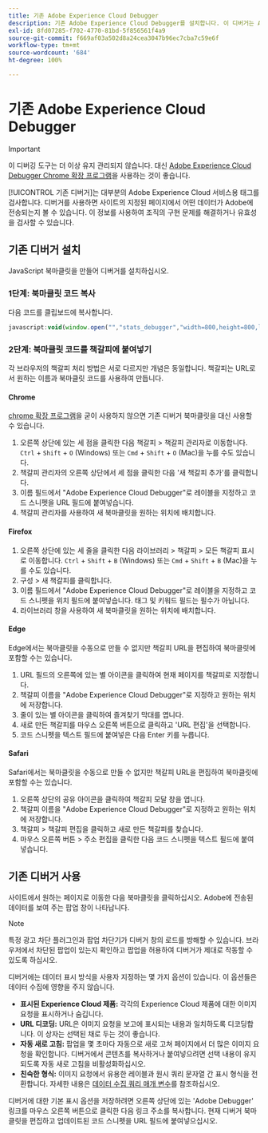 ```yaml
---
title: 기존 Adobe Experience Cloud Debugger
description: 기존 Adobe Experience Cloud Debugger를 설치합니다. 이 디버거는 Analytics, Target, Advertising Cloud, Identity Service, Launch용 태그를 검사합니다.
exl-id: 8fd07285-f702-4770-81bd-5f856561f4a9
source-git-commit: f669af03a502d8a24cea3047b96ec7cba7c59e6f
workflow-type: tm+mt
source-wordcount: '684'
ht-degree: 100%

---
```


# 기존 Adobe Experience Cloud Debugger

>[!IMPORTANT]
>
>이 디버깅 도구는 더 이상 유지 관리되지 않습니다. 대신 [Adobe Experience Cloud Debugger Chrome 확장 프로그램](https://experienceleague.adobe.com/docs/debugger/using/experience-cloud-debugger.html)을 사용하는 것이 좋습니다.

[!UICONTROL 기존 디버거]는 대부분의 Adobe Experience Cloud 서비스용 태그를 검사합니다. 디버거를 사용하면 사이트의 지정된 페이지에서 어떤 데이터가 Adobe에 전송되는지 볼 수 있습니다. 이 정보를 사용하여 조직의 구현 문제를 해결하거나 유효성을 검사할 수 있습니다.

## 기존 디버거 설치

JavaScript 북마클릿을 만들어 디버거를 설치하십시오.

### 1단계: 북마클릿 코드 복사

다음 코드를 클립보드에 복사합니다.

```JavaScript
javascript:void(window.open("","stats_debugger","width=800,height=800,location=0,menubar=0,status=1,toolbar=0,resizable=1,scrollbars=1").document.write("<script language=\"JavaScript\" id=dbg src=\"https://www.adobetag.com/d1/digitalpulsedebugger/live/DPD.js\"></"+"script>"+"<script language=\"JavaScript\">window.focus();</script>"));
```

### 2단계: 북마클릿 코드를 책갈피에 붙여넣기

각 브라우저의 책갈피 처리 방법은 서로 다르지만 개념은 동일합니다. 책갈피는 URL로서 원하는 이름과 북마클릿 코드를 사용하여 만듭니다.

#### Chrome

[chrome 확장 프로그램](https://experienceleague.adobe.com/docs/debugger/using/experience-cloud-debugger.html)을 굳이 사용하지 않으면 기존 디버거 북마클릿을 대신 사용할 수 있습니다.

1. 오른쪽 상단에 있는 세 점을 클릭한 다음 책갈피 > 책갈피 관리자로 이동합니다. `Ctrl` + `Shift` + `O` (Windows) 또는 `Cmd` + `Shift` + `O` (Mac)을 누를 수도 있습니다.
2. 책갈피 관리자의 오른쪽 상단에서 세 점을 클릭한 다음 &#39;새 책갈피 추가&#39;를 클릭합니다.
3. 이름 필드에서 &quot;Adobe Experience Cloud Debugger&quot;로 레이블을 지정하고 코드 스니펫을 URL 필드에 붙여넣습니다.
4. 책갈피 관리자를 사용하여 새 북마클릿을 원하는 위치에 배치합니다.

#### Firefox

1. 오른쪽 상단에 있는 세 줄을 클릭한 다음 라이브러리 > 책갈피 > 모든 책갈피 표시로 이동합니다. `Ctrl` + `Shift` + `B` (Windows) 또는 `Cmd` + `Shift` + `B` (Mac)을 누를 수도 있습니다.
2. 구성 > 새 책갈피를 클릭합니다.
3. 이름 필드에서 &quot;Adobe Experience Cloud Debugger&quot;로 레이블을 지정하고 코드 스니펫을 위치 필드에 붙여넣습니다. 태그 및 키워드 필드는 필수가 아닙니다.
4. 라이브러리 창을 사용하여 새 북마클릿을 원하는 위치에 배치합니다.

#### Edge

Edge에서는 북마클릿을 수동으로 만들 수 없지만 책갈피 URL을 편집하여 북마클릿에 포함할 수는 있습니다.

1. URL 필드의 오른쪽에 있는 별 아이콘을 클릭하여 현재 페이지를 책갈피로 지정합니다.
2. 책갈피 이름을 &quot;Adobe Experience Cloud Debugger&quot;로 지정하고 원하는 위치에 저장합니다.
3. 줄이 있는 별 아이콘을 클릭하여 즐겨찾기 막대를 엽니다.
4. 새로 만든 책갈피를 마우스 오른쪽 버튼으로 클릭하고 &#39;URL 편집&#39;을 선택합니다.
5. 코드 스니펫을 텍스트 필드에 붙여넣은 다음 Enter 키를 누릅니다.

#### Safari

Safari에서는 북마클릿을 수동으로 만들 수 없지만 책갈피 URL을 편집하여 북마클릿에 포함할 수는 있습니다.

1. 오른쪽 상단의 공유 아이콘을 클릭하여 책갈피 모달 창을 엽니다.
2. 책갈피 이름을 &quot;Adobe Experience Cloud Debugger&quot;로 지정하고 원하는 위치에 저장합니다.
3. 책갈피 > 책갈피 편집을 클릭하고 새로 만든 책갈피를 찾습니다.
4. 마우스 오른쪽 버튼 > 주소 편집을 클릭한 다음 코드 스니펫을 텍스트 필드에 붙여넣습니다.

## 기존 디버거 사용

사이트에서 원하는 페이지로 이동한 다음 북마클릿을 클릭하십시오. Adobe에 전송된 데이터를 보여 주는 팝업 창이 나타납니다.

>[!NOTE]
>
>특정 광고 차단 플러그인과 팝업 차단기가 디버거 창의 로드를 방해할 수 있습니다. 브라우저에서 차단된 팝업이 있는지 확인하고 팝업을 허용하여 디버거가 제대로 작동할 수 있도록 하십시오.

디버거에는 데이터 표시 방식을 사용자 지정하는 몇 가지 옵션이 있습니다. 이 옵션들은 데이터 수집에 영향을 주지 않습니다.

* **표시된 Experience Cloud 제품:** 각각의 Experience Cloud 제품에 대한 이미지 요청을 표시하거나 숨깁니다.
* **URL 디코딩:** URL은 이미지 요청을 보고에 표시되는 내용과 일치하도록 디코딩합니다. 이 상자는 선택된 채로 두는 것이 좋습니다.
* **자동 새로 고침:** 팝업을 몇 초마다 자동으로 새로 고쳐 페이지에서 더 많은 이미지 요청을 확인합니다. 디버거에서 콘텐츠를 복사하거나 붙여넣으려면 선택 내용이 유지되도록 자동 새로 고침을 비활성화하십시오.
* **친숙한 형식:** 이미지 요청에서 유용한 레이블과 원시 쿼리 문자열 간 표시 형식을 전환합니다. 자세한 내용은 [데이터 수집 쿼리 매개 변수](query-parameters.md)를 참조하십시오.

디버거에 대한 기본 표시 옵션을 저장하려면 오른쪽 상단에 있는 &#39;Adobe Debugger&#39; 링크를 마우스 오른쪽 버튼으로 클릭한 다음 링크 주소를 복사합니다. 현재 디버거 북마클릿을 편집하고 업데이트된 코드 스니펫을 URL 필드에 붙여넣으십시오.
